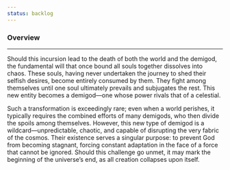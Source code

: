 ```yaml
---
status: backlog
---
```

### Overview
---

Should this incursion lead to the death of both the world and the demigod, the fundamental will that once bound all souls together dissolves into chaos. These souls, having never undertaken the journey to shed their selfish desires, become entirely consumed by them. They fight among themselves until one soul ultimately prevails and subjugates the rest. This new entity becomes a demigod—one whose power rivals that of a celestial.  
  
Such a transformation is exceedingly rare; even when a world perishes, it typically requires the combined efforts of many demigods, who then divide the spoils among themselves. However, this new type of demigod is a wildcard—unpredictable, chaotic, and capable of disrupting the very fabric of the cosmos. Their existence serves a singular purpose: to prevent God from becoming stagnant, forcing constant adaptation in the face of a force that cannot be ignored. Should this challenge go unmet, it may mark the beginning of the universe’s end, as all creation collapses upon itself.